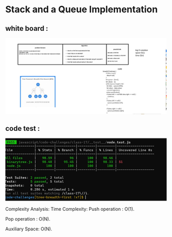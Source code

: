 # Stack and a Queue Implementation


## white board :

![](whiteboard17.jpg)



## code test :

![](test17.jpg)






Complexity Analysis:
Time Complexity:
Push operation : O(1).

Pop operation : O(N).

Auxiliary Space: O(N).


